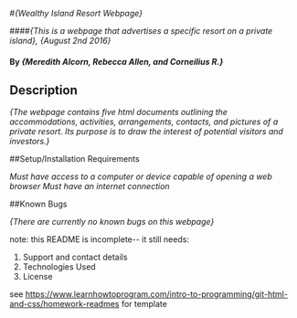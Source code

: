 #_{Wealthy Island Resort Webpage}_

####_{This is a webpage that advertises a specific resort on a private island}, {August 2nd 2016}_

#### By _**{Meredith Alcorn, Rebecca Allen, and Corneilius R.}**_

## Description

_{The webpage contains five html documents outlining the accommodations, activities, arrangements, contacts, and pictures of a private resort.  Its purpose is to draw the interest of potential visitors and investors.}_

##Setup/Installation Requirements

*_Must have access to a computer or device capable of opening a web browser_*
*_Must have an internet connection_*

##Known Bugs

_{There are currently no known bugs on this webpage}_

note: this README is incomplete-- it still needs:
 1. Support and contact details  
 2.  Technologies Used
 3.  License

 see https://www.learnhowtoprogram.com/intro-to-programming/git-html-and-css/homework-readmes for template
